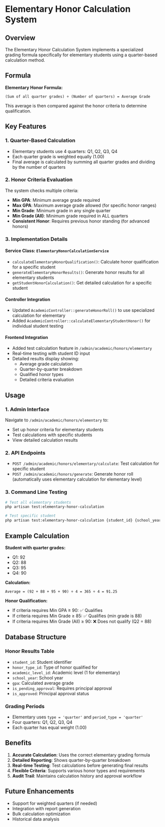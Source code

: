 # Elementary Honor Calculation System

## Overview

The Elementary Honor Calculation System implements a specialized grading formula specifically for elementary students using a quarter-based calculation method.

## Formula

**Elementary Honor Formula:**
```
(Sum of all quarter grades) ÷ (Number of quarters) = Average Grade
```

This average is then compared against the honor criteria to determine qualification.

## Key Features

### 1. Quarter-Based Calculation
- Elementary students use 4 quarters: Q1, Q2, Q3, Q4
- Each quarter grade is weighted equally (1.00)
- Final average is calculated by summing all quarter grades and dividing by the number of quarters

### 2. Honor Criteria Evaluation
The system checks multiple criteria:
- **Min GPA**: Minimum average grade required
- **Max GPA**: Maximum average grade allowed (for specific honor ranges)
- **Min Grade**: Minimum grade in any single quarter
- **Min Grade (All)**: Minimum grade required in ALL quarters
- **Consistent Honor**: Requires previous honor standing (for advanced honors)

### 3. Implementation Details

#### Service Class: `ElementaryHonorCalculationService`
- `calculateElementaryHonorQualification()`: Calculate honor qualification for a specific student
- `generateElementaryHonorResults()`: Generate honor results for all elementary students
- `getStudentHonorCalculation()`: Get detailed calculation for a specific student

#### Controller Integration
- Updated `AcademicController::generateHonorRoll()` to use specialized calculation for elementary
- Added `AcademicController::calculateElementaryStudentHonor()` for individual student testing

#### Frontend Integration
- Added test calculation feature in `/admin/academic/honors/elementary`
- Real-time testing with student ID input
- Detailed results display showing:
  - Average grade calculation
  - Quarter-by-quarter breakdown
  - Qualified honor types
  - Detailed criteria evaluation

## Usage

### 1. Admin Interface
Navigate to `/admin/academic/honors/elementary` to:
- Set up honor criteria for elementary students
- Test calculations with specific students
- View detailed calculation results

### 2. API Endpoints
- `POST /admin/academic/honors/elementary/calculate`: Test calculation for specific student
- `POST /admin/academic/honors/generate`: Generate honor roll (automatically uses elementary calculation for elementary level)

### 3. Command Line Testing
```bash
# Test all elementary students
php artisan test:elementary-honor-calculation

# Test specific student
php artisan test:elementary-honor-calculation {student_id} {school_year}
```

## Example Calculation

**Student with quarter grades:**
- Q1: 92
- Q2: 88
- Q3: 95
- Q4: 90

**Calculation:**
```
Average = (92 + 88 + 95 + 90) ÷ 4 = 365 ÷ 4 = 91.25
```

**Honor Qualification:**
- If criteria requires Min GPA ≥ 90: ✅ Qualifies
- If criteria requires Min Grade ≥ 85: ✅ Qualifies (min grade is 88)
- If criteria requires Min Grade (All) ≥ 90: ❌ Does not qualify (Q2 = 88)

## Database Structure

### Honor Results Table
- `student_id`: Student identifier
- `honor_type_id`: Type of honor qualified for
- `academic_level_id`: Academic level (1 for elementary)
- `school_year`: School year
- `gpa`: Calculated average grade
- `is_pending_approval`: Requires principal approval
- `is_approved`: Principal approval status

### Grading Periods
- Elementary uses `type = 'quarter'` and `period_type = 'quarter'`
- Four quarters: Q1, Q2, Q3, Q4
- Each quarter has equal weight (1.00)

## Benefits

1. **Accurate Calculation**: Uses the correct elementary grading formula
2. **Detailed Reporting**: Shows quarter-by-quarter breakdown
3. **Real-time Testing**: Test calculations before generating final results
4. **Flexible Criteria**: Supports various honor types and requirements
5. **Audit Trail**: Maintains calculation history and approval workflow

## Future Enhancements

- Support for weighted quarters (if needed)
- Integration with report generation
- Bulk calculation optimization
- Historical data analysis
